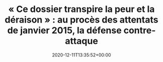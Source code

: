 ---
title: "« Ce dossier transpire la peur et la déraison » : au procès des attentats de janvier 2015, la défense contre-attaque"
date: 2020-12-11T13:35:52+00:00
concerned:
  - margot-pugliese
press:
  title: Le Monde
  url: https://www.lemonde.fr/societe/article/2020/12/11/ce-dossier-transpire-la-peur-et-la-deraison-au-proces-des-attentats-de-janvier-2015-la-defense-contre-attaque_6063020_3224.html
---